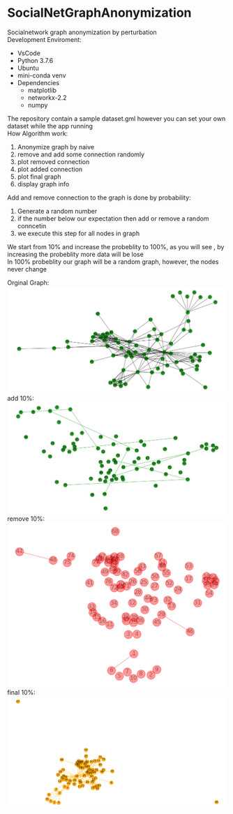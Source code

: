 # SocialNetGraphAnonymization
Socialnetwork graph anonymization by perturbation  
Development Enviroment:  

* VsCode
* Python 3.7.6
* Ubuntu
* mini-conda venv
* Dependencies
  * matplotlib
  * networkx-2.2
  * numpy

The repository contain a sample dataset.gml however you can set your own dataset while the app running  
How Algorithm work:  
1. Anonymize graph by naive
1. remove and add some connection randomly
1. plot removed connection
1. plot added connection
1. plot final graph
1. display graph info

Add and remove connection to the graph is done by probability:
1. Generate a random number
1. if the number below our expectation then add or remove a random conncetin
1. we execute this step for all nodes in graph

We start from 10% and increase the probeblity to 100%, as you will see , by increasing the probeblity more data will be lose  
In 100% probeblity our graph will be a random graph, however, the nodes never change 
  
Orginal Graph:    
![Orginal Graph](/image/orginal.png)  
add 10%:  
![added_10](/image/added_10.png)  
remove 10%:  
![removed_10](/image/removed_10.png)  
final 10%:  
![final_10](/image/final_10.png)  
